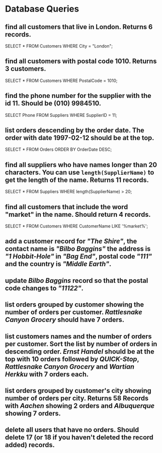 # Database Queries

## find all customers that live in London. Returns 6 records.

SELECT * FROM Customers WHERE City = "London";

## find all customers with postal code 1010. Returns 3 customers.

SELECT * FROM Customers WHERE PostalCode = 1010;

## find the phone number for the supplier with the id 11. Should be (010) 9984510.

SELECT Phone FROM Suppliers WHERE SupplierID = 11;

## list orders descending by the order date. The order with date 1997-02-12 should be at the top.

SELECT * FROM Orders ORDER BY OrderDate DESC;

## find all suppliers who have names longer than 20 characters. You can use `length(SupplierName)` to get the length of the name. Returns 11 records.

SELECT * FROM Suppliers WHERE length(SupplierName) > 20;

## find all customers that include the word "market" in the name. Should return 4 records.

SELECT * FROM Customers WHERE CustomerName  LIKE '%market%';

## add a customer record for _"The Shire"_, the contact name is _"Bilbo Baggins"_ the address is _"1 Hobbit-Hole"_ in _"Bag End"_, postal code _"111"_ and the country is _"Middle Earth"_.

## update _Bilbo Baggins_ record so that the postal code changes to _"11122"_.

## list orders grouped by customer showing the number of orders per customer. _Rattlesnake Canyon Grocery_ should have 7 orders.

## list customers names and the number of orders per customer. Sort the list by number of orders in descending order. _Ernst Handel_ should be at the top with 10 orders followed by _QUICK-Stop_, _Rattlesnake Canyon Grocery_ and _Wartian Herkku_ with 7 orders each.

## list orders grouped by customer's city showing number of orders per city. Returns 58 Records with _Aachen_ showing 2 orders and _Albuquerque_ showing 7 orders.

## delete all users that have no orders. Should delete 17 (or 18 if you haven't deleted the record added) records.
